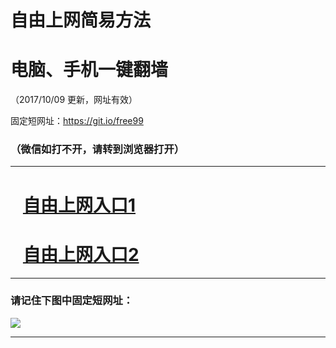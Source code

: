﻿# 自由上网简易方法

# 电脑、手机一键翻墙

（2017/10/09 更新，网址有效）

固定短网址：https://git.io/free99

### （微信如打不开，请转到浏览器打开）


***





# &nbsp;&nbsp; <a href="http://ft677017876.fwq-tz-1001.info/fwqtz01.html?t=10090018330 " target="_blank">自由上网入口1</a>
# &nbsp;&nbsp; <a href="http://ft192701038.fwq-tz-1002.info/fwqtz02.html?t=100900120328 " target="_blank">自由上网入口2</a>
***

### 请记住下图中固定短网址：

<img src="https://s3-us-west-2.amazonaws.com/fwq-1001/yjfq-20170905okok.png" /> 


***

